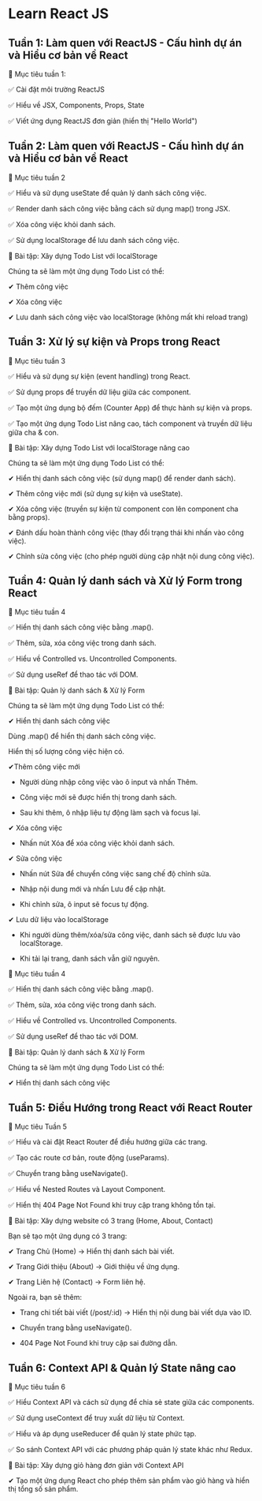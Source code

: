 # **Learn React JS**

## **Tuần 1: Làm quen với ReactJS - Cấu hình dự án và Hiểu cơ bản về React**

🎯 Mục tiêu tuần 1:

✅ Cài đặt môi trường ReactJS

✅ Hiểu về JSX, Components, Props, State

✅ Viết ứng dụng ReactJS đơn giản (hiển thị "Hello World")

## **Tuần 2: Làm quen với ReactJS - Cấu hình dự án và Hiểu cơ bản về React**

🎯 Mục tiêu tuần 2

✅ Hiểu và sử dụng useState để quản lý danh sách công việc.

✅ Render danh sách công việc bằng cách sử dụng map() trong JSX.

✅ Xóa công việc khỏi danh sách.

✅ Sử dụng localStorage để lưu danh sách công việc.

🚀 Bài tập: Xây dựng Todo List với localStorage

Chúng ta sẽ làm một ứng dụng Todo List có thể:

✔ Thêm công việc

✔ Xóa công việc

✔ Lưu danh sách công việc vào localStorage (không mất khi reload trang)

## **Tuần 3: Xử lý sự kiện và Props trong React**

🎯 Mục tiêu tuần 3

✅ Hiểu và sử dụng sự kiện (event handling) trong React.

✅ Sử dụng props để truyền dữ liệu giữa các component.

✅ Tạo một ứng dụng bộ đếm (Counter App) để thực hành sự kiện và props.

✅ Tạo một ứng dụng Todo List nâng cao, tách component và truyền dữ liệu giữa cha & con.

🚀 Bài tập: Xây dựng Todo List với localStorage nâng cao

Chúng ta sẽ làm một ứng dụng Todo List có thể:

✔ Hiển thị danh sách công việc (sử dụng map() để render danh sách).

✔ Thêm công việc mới (sử dụng sự kiện và useState).

✔ Xóa công việc (truyền sự kiện từ component con lên component cha bằng props).

✔ Đánh dấu hoàn thành công việc (thay đổi trạng thái khi nhấn vào công việc).

✔ Chỉnh sửa công việc (cho phép người dùng cập nhật nội dung công việc).

## **Tuần 4: Quản lý danh sách và Xử lý Form trong React**

🎯 Mục tiêu tuần 4

✅ Hiển thị danh sách công việc bằng .map().

✅ Thêm, sửa, xóa công việc trong danh sách.

✅ Hiểu về Controlled vs. Uncontrolled Components.

✅ Sử dụng useRef để thao tác với DOM.

🚀 Bài tập: Quản lý danh sách & Xử lý Form

Chúng ta sẽ làm một ứng dụng Todo List có thể:

✔ Hiển thị danh sách công việc

Dùng .map() để hiển thị danh sách công việc.

Hiển thị số lượng công việc hiện có.

✔Thêm công việc mới

- Người dùng nhập công việc vào ô input và nhấn Thêm.

- Công việc mới sẽ được hiển thị trong danh sách.

- Sau khi thêm, ô nhập liệu tự động làm sạch và focus lại.

✔ Xóa công việc

- Nhấn nút Xóa để xóa công việc khỏi danh sách.

✔ Sửa công việc

- Nhấn nút Sửa để chuyển công việc sang chế độ chỉnh sửa.

- Nhập nội dung mới và nhấn Lưu để cập nhật.

- Khi chỉnh sửa, ô input sẽ focus tự động.

✔ Lưu dữ liệu vào localStorage

- Khi người dùng thêm/xóa/sửa công việc, danh sách sẽ được lưu vào localStorage.

- Khi tải lại trang, danh sách vẫn giữ nguyên.

🎯 Mục tiêu tuần 4

✅ Hiển thị danh sách công việc bằng .map().

✅ Thêm, sửa, xóa công việc trong danh sách.

✅ Hiểu về Controlled vs. Uncontrolled Components.

✅ Sử dụng useRef để thao tác với DOM.

🚀 Bài tập: Quản lý danh sách & Xử lý Form

Chúng ta sẽ làm một ứng dụng Todo List có thể:

✔ Hiển thị danh sách công việc

## **Tuần 5: Điều Hướng trong React với React Router**

🎯 Mục tiêu Tuần 5

✅ Hiểu và cài đặt React Router để điều hướng giữa các trang.

✅ Tạo các route cơ bản, route động (useParams).

✅ Chuyển trang bằng useNavigate().

✅ Hiểu về Nested Routes và Layout Component.

✅ Hiển thị 404 Page Not Found khi truy cập trang không tồn tại.

🚀 Bài tập: Xây dựng website có 3 trang (Home, About, Contact)

Bạn sẽ tạo một ứng dụng có 3 trang:

✔ Trang Chủ (Home) → Hiển thị danh sách bài viết.

✔ Trang Giới thiệu (About) → Giới thiệu về ứng dụng.

✔ Trang Liên hệ (Contact) → Form liên hệ.

Ngoài ra, bạn sẽ thêm:

- Trang chi tiết bài viết (/post/:id) → Hiển thị nội dung bài viết dựa vào ID.

- Chuyển trang bằng useNavigate().

- 404 Page Not Found khi truy cập sai đường dẫn.

## **Tuần 6: Context API & Quản lý State nâng cao**

🎯 Mục tiêu tuần 6

✅ Hiểu Context API và cách sử dụng để chia sẻ state giữa các components.

✅ Sử dụng useContext để truy xuất dữ liệu từ Context.

✅ Hiểu và áp dụng useReducer để quản lý state phức tạp.

✅ So sánh Context API với các phương pháp quản lý state khác như Redux.

🚀 Bài tập: Xây dựng giỏ hàng đơn giản với Context API

✔ Tạo một ứng dụng React cho phép thêm sản phẩm vào giỏ hàng và hiển thị tổng số sản phẩm.






